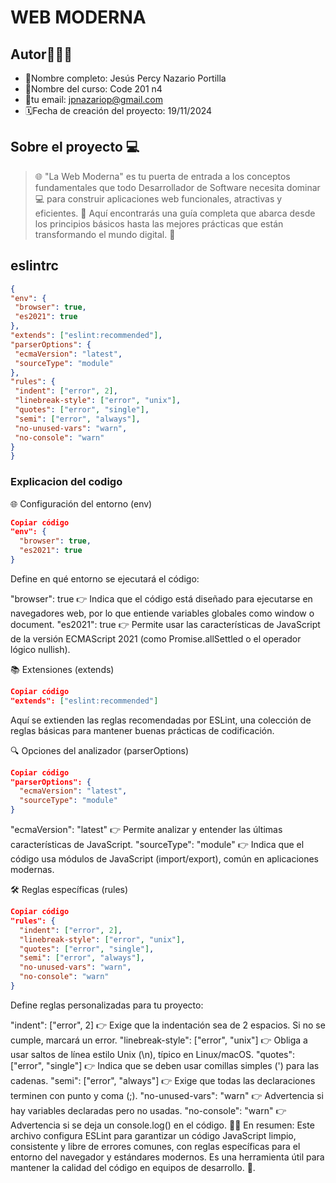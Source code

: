 # WEB MODERNA

## Autor👨🏽‍💻

* 🫡Nombre completo: Jesús Percy Nazario Portilla
* 📒Nombre del curso: Code 201 n4
* 📧tu email: jpnazariop@gmail.com
* 🗓️Fecha de creación del proyecto: 19/11/2024

## Sobre el proyecto 💻

> 🌐 "La Web Moderna" es tu puerta de entrada a los conceptos fundamentales que todo Desarrollador de Software necesita dominar 💻 para construir aplicaciones web funcionales, atractivas y eficientes. 🌟 Aquí encontrarás una guía completa que abarca desde los principios básicos hasta las mejores prácticas que están transformando el mundo digital. 🚀

## eslintrc

``` json
{
"env": {
 "browser": true,
 "es2021": true
},
"extends": ["eslint:recommended"],
"parserOptions": {
 "ecmaVersion": "latest",
 "sourceType": "module"
},
"rules": {
 "indent": ["error", 2],
 "linebreak-style": ["error", "unix"],
 "quotes": ["error", "single"],
 "semi": ["error", "always"],
 "no-unused-vars": "warn",
 "no-console": "warn"
}
}
```


### Explicacion del codigo

🌐 Configuración del entorno (env)
```json
Copiar código
"env": {
  "browser": true,
  "es2021": true
}
```

Define en qué entorno se ejecutará el código:

"browser": true 👉 Indica que el código está diseñado para ejecutarse en navegadores web, por lo que entiende variables globales como window o document.
"es2021": true 👉 Permite usar las características de JavaScript de la versión ECMAScript 2021 (como Promise.allSettled o el operador lógico nullish).

📚 Extensiones (extends)
```json
Copiar código
"extends": ["eslint:recommended"]
```

Aquí se extienden las reglas recomendadas por ESLint, una colección de reglas básicas para mantener buenas prácticas de codificación.

🔍 Opciones del analizador (parserOptions)
``` json
Copiar código
"parserOptions": {
  "ecmaVersion": "latest",
  "sourceType": "module"
}
```

"ecmaVersion": "latest" 👉 Permite analizar y entender las últimas características de JavaScript.
"sourceType": "module" 👉 Indica que el código usa módulos de JavaScript (import/export), común en aplicaciones modernas.

🛠️ Reglas específicas (rules)
```json
Copiar código
"rules": {
  "indent": ["error", 2],
  "linebreak-style": ["error", "unix"],
  "quotes": ["error", "single"],
  "semi": ["error", "always"],
  "no-unused-vars": "warn",
  "no-console": "warn"
}
```

Define reglas personalizadas para tu proyecto:

"indent": ["error", 2] 👉 Exige que la indentación sea de 2 espacios. Si no se cumple, marcará un error.
"linebreak-style": ["error", "unix"] 👉 Obliga a usar saltos de línea estilo Unix (\n), típico en Linux/macOS.
"quotes": ["error", "single"] 👉 Indica que se deben usar comillas simples (') para las cadenas.
"semi": ["error", "always"] 👉 Exige que todas las declaraciones terminen con punto y coma (;).
"no-unused-vars": "warn" 👉 Advertencia si hay variables declaradas pero no usadas.
"no-console": "warn" 👉 Advertencia si se deja un console.log() en el código.
🧑‍💻 En resumen:
Este archivo configura ESLint para garantizar un código JavaScript limpio, consistente y libre de errores comunes, con reglas específicas para el entorno del navegador y estándares modernos. Es una herramienta útil para mantener la calidad del código en equipos de desarrollo. 🚀.